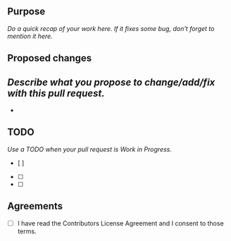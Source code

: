 <!--
    1. Please speak English, this is the language all of us can speak and write.
    2. Please follow the CONTRIBUTING.md to make your changes smoothly merged.
-->

## Purpose
_Do a quick recap of your work here._
_If it fixes some bug, don't forget to mention it here._

## Proposed changes
_Describe what you propose to change/add/fix with this pull request._
- 
- 

## TODO
_Use a TODO when your pull request is Work in Progress._
- [ ] 
- [ ] 
- [ ]

## Agreements
- [ ] I have read the Contributors License Agreement and I consent to those terms.
